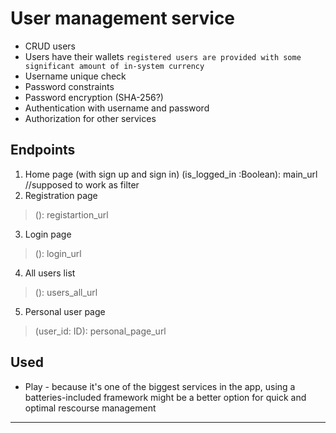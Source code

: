 # User management service
- CRUD users
- Users have their wallets
  `registered users are provided with some significant amount of in-system currency`
- Username unique check
- Password constraints
- Password encryption (SHA-256?)
- Authentication with username and password
- Authorization for other services

## Endpoints
1. Home page (with sign up and sign in)
   (is_logged_in :Boolean): main_url     //supposed to work as filter
2. Registration page
> (): registartion_url
3. Login page
> (): login_url
4. All users list
> (): users_all_url
5. Personal user page
> (user_id: ID): personal_page_url

## Used
- Play - because it's one of the biggest services in the app, using a batteries-included framework might be a better option for quick and optimal rescourse management

---